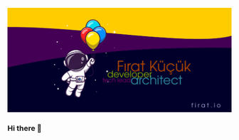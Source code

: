<a href="https://firat.io" target="_blank"><img src="https://github.com/firatkucuk/firatkucuk/raw/main/img/background.png" /></a>

### Hi there 👋

<!--
**firatkucuk/firatkucuk** is a ✨ _special_ ✨ repository because its `README.md` (this file) appears on your GitHub profile.

Here are some ideas to get you started:

- 🔭 I’m currently working on ...
- 🌱 I’m currently learning ...
- 👯 I’m looking to collaborate on ...
- 🤔 I’m looking for help with ...
- 💬 Ask me about ...
- 📫 How to reach me: ...
- 😄 Pronouns: ...
- ⚡ Fun fact: ...
-->
